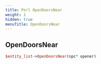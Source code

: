 ```yaml
---
title: Perl OpenDoorsNear
weight: 1
hidden: true
menuTitle: OpenDoorsNear
---
```

## OpenDoorsNear
```perl
$entity_list->OpenDoorsNear(npc* opener)
```